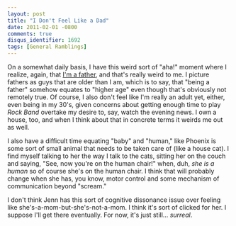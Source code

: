 ```yaml
---
layout: post
title: "I Don't Feel Like a Dad"
date: 2011-02-01 -0800
comments: true
disqus_identifier: 1692
tags: [General Ramblings]
---
```

On a somewhat daily basis, I have this weird sort of "aha!" moment where
I realize, again, that [I'm a
father](/archive/2010/12/01/phoenix-aeralynn-illig.aspx), and that's
really weird to me. I picture fathers as guys that are older than I am,
which is to say, that "being a father" somehow equates to "higher age"
even though that's obviously not remotely true. Of course, I also don't
feel like I'm really an adult yet, either, even being in my 30's, given
concerns about getting enough time to play *Rock Band* overtake my
desire to, say, watch the evening news. I own a house, too, and when I
think about that in concrete terms it weirds me out as well.

I also have a difficult time equating "baby" and "human," like Phoenix
is some sort of small animal that needs to be taken care of (like a
house cat). I find myself talking to her the way I talk to the cats,
sitting her on the couch and saying, "See, now you're on the human
chair!" when, duh, *she is a human* so of course she's on the human
chair. I think that will probably change when she has, you know, motor
control and some mechanism of communication beyond "scream."

I don't think Jenn has this sort of cognitive dissonance issue over
feeling like she's-a-mom-but-she's-not-a-mom. I think it's sort of
clicked for her. I suppose I'll get there eventually. For now, it's just
still… *surreal*.

